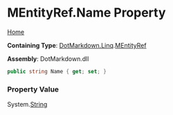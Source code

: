 <a name="_top"></a>

# MEntityRef\.Name Property

[Home](../../../../README.md#_top)

**Containing Type**: [DotMarkdown.Linq](../../README.md#_top)\.[MEntityRef](../README.md#_top)

**Assembly**: DotMarkdown\.dll

```csharp
public string Name { get; set; }
```

### Property Value

System\.[String](https://docs.microsoft.com/en-us/dotnet/api/system.string)

